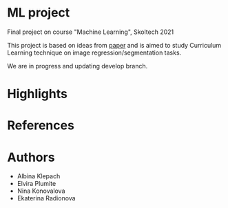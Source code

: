 # ML project

Final project on course "Machine Learning", Skoltech 2021

This project is based on ideas from [paper](https://proceedings.neurips.cc/paper/2020/file/2cfa8f9e50e0f510ede9d12338a5f564-Paper.pdf) and is aimed to study Curriculum Learning technique on image regression/segmentation tasks.

We are in progress and updating develop branch.

# Highlights

# References

# Authors 

- Albina Klepach
- Elvira Plumite
- Nina Konovalova
- Ekaterina Radionova